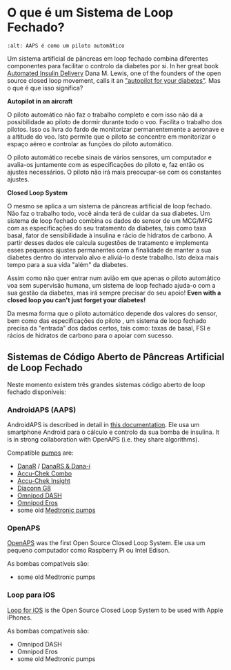 # O que é um Sistema de Loop Fechado?

```{image} ../images/autopilot.png
:alt: AAPS é como um piloto automático
```

Um sistema artificial de pâncreas em loop fechado combina diferentes componentes para facilitar o controlo da diabetes por si. In her great book [Automated Insulin Delivery](https://www.artificialpancreasbook.com/) Dana M. Lewis, one of the founders of the open source closed loop movement, calls it an ["autopilot for your diabetes"](https://www.artificialpancreasbook.com/3.-getting-started-with-your-aps). Mas o que é que isso significa?

**Autopilot in an aircraft**

O piloto automático não faz o trabalho completo e com isso não dá a possibilidade ao piloto de dormir durante todo o voo. Facilita o trabalho dos pilotos. Isso os livra do fardo de monitorizar permanentemente a aeronave e a altitude do voo. Isto permite que o piloto se concentre em monitorizar o espaço aéreo e controlar as funções do piloto automático.

O piloto automático recebe sinais de vários sensores, um computador e avalia-os juntamente com as especificações do piloto e, faz então os ajustes necessários. O piloto não irá mais preocupar-se com os constantes ajustes.

**Closed Loop System**

O mesmo se aplica a um sistema de pâncreas artificial de loop fechado. Não faz o trabalho todo, você ainda terá de cuidar da sua diabetes. Um sistema de loop fechado combina os dados do sensor de um MCG/MFG com as especificações do seu tratamento da diabetes, tais como taxa basal, fator de sensibilidade à insulina e rácio de hidratos de carbono. A partir desses dados ele calcula sugestões de tratamento e implementa esses pequenos ajustes permanentes com a finalidade de manter a sua diabetes dentro do intervalo alvo e aliviá-lo deste trabalho. Isto deixa mais tempo para a sua vida "além" da diabetes.

Assim como não quer entrar num avião em que apenas o piloto automático voa sem supervisão humana, um sistema de loop fechado ajuda-o com a sua gestão da diabetes, mas irá sempre precisar do seu apoio! **Even with a closed loop you can't just forget your diabetes!**

Da mesma forma que o piloto automático depende dos valores do sensor, bem como das especificações do piloto , um sistema de loop fechado precisa da "entrada" dos dados certos, tais como: taxas de basal, FSI e rácios de hidratos de carbono para o apoiar com sucesso.

## Sistemas de Código Aberto de Pâncreas Artificial de Loop Fechado

Neste momento existem três grandes sistemas código aberto de loop fechado disponíveis:

### AndroidAPS (AAPS)

AndroidAPS is described in detail in [this documentation](./WhatisAndroidAPS.html). Ele usa um smartphone Android para o cálculo e controlo da sua bomba de insulina. It is in strong collaboration with OpenAPS (i.e. they share algorithms).

Compatible [pumps](../Hardware/pumps.md) are:

- [DanaR](../Configuration/DanaR-Insulin-Pump.md) / [DanaRS & Dana-i](../Configuration/DanaRS-Insulin-Pump.html)
- [Accu-Chek Combo](../Configuration/Accu-Chek-Combo-Pump.md)
- [Accu-Chek Insight](../Configuration/Accu-Chek-Insight-Pump.md)
- [Diaconn G8](../Configuration/DiaconnG8.md)
- [Omnipod DASH](../Configuration/OmnipodDASH.md)
- [Omnipod Eros](../Configuration/OmnipodEros.md)
- some old [Medtronic pumps](../Configuration/MedtronicPump.md)

### OpenAPS

[OpenAPS](https://openaps.readthedocs.io) was the first Open Source Closed Loop System. Ele usa um pequeno computador como Raspberry Pi ou Intel Edison.

As bombas compatíveis são:

- some old Medtronic pumps

### Loop para iOS

[Loop for iOS](https://loopkit.github.io/loopdocs/) is the Open Source Closed Loop System to be used with Apple iPhones.

As bombas compatíveis são:

- Omnipod DASH
- Omnipod Eros
- some old Medtronic pumps

